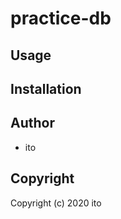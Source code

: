 # practice-db



## Usage

## Installation

## Author

* ito

## Copyright

Copyright (c) 2020 ito

